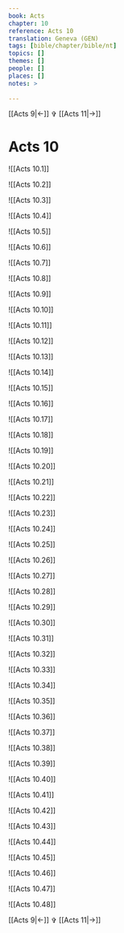 ```yaml
---
book: Acts
chapter: 10
reference: Acts 10
translation: Geneva (GEN)
tags: [bible/chapter/bible/nt]
topics: []
themes: []
people: []
places: []
notes: >
  
---
```


[[Acts 9|<-]] ✞ [[Acts 11|->]]

# Acts 10

![[Acts 10.1]]

![[Acts 10.2]]

![[Acts 10.3]]

![[Acts 10.4]]

![[Acts 10.5]]

![[Acts 10.6]]

![[Acts 10.7]]

![[Acts 10.8]]

![[Acts 10.9]]

![[Acts 10.10]]

![[Acts 10.11]]

![[Acts 10.12]]

![[Acts 10.13]]

![[Acts 10.14]]

![[Acts 10.15]]

![[Acts 10.16]]

![[Acts 10.17]]

![[Acts 10.18]]

![[Acts 10.19]]

![[Acts 10.20]]

![[Acts 10.21]]

![[Acts 10.22]]

![[Acts 10.23]]

![[Acts 10.24]]

![[Acts 10.25]]

![[Acts 10.26]]

![[Acts 10.27]]

![[Acts 10.28]]

![[Acts 10.29]]

![[Acts 10.30]]

![[Acts 10.31]]

![[Acts 10.32]]

![[Acts 10.33]]

![[Acts 10.34]]

![[Acts 10.35]]

![[Acts 10.36]]

![[Acts 10.37]]

![[Acts 10.38]]

![[Acts 10.39]]

![[Acts 10.40]]

![[Acts 10.41]]

![[Acts 10.42]]

![[Acts 10.43]]

![[Acts 10.44]]

![[Acts 10.45]]

![[Acts 10.46]]

![[Acts 10.47]]

![[Acts 10.48]]

[[Acts 9|<-]] ✞ [[Acts 11|->]]
